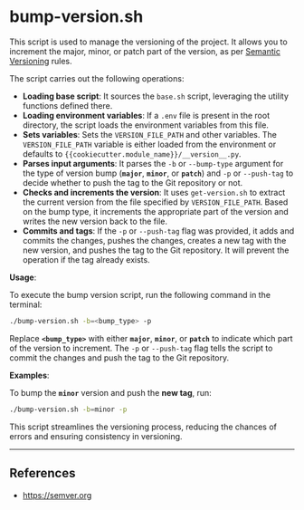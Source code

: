 # bump-version.sh

This script is used to manage the versioning of the project. It allows you to increment the major, minor, or patch part of the version, as per [Semantic Versioning](https://semver.org) rules.

The script carries out the following operations:

- **Loading base script**: It sources the `base.sh` script, leveraging the utility functions defined there.
- **Loading environment variables**: If a `.env` file is present in the root directory, the script loads the environment variables from this file.
- **Sets variables**: Sets the `VERSION_FILE_PATH` and other variables. The `VERSION_FILE_PATH` variable is either loaded from the environment or defaults to `{{cookiecutter.module_name}}/__version__.py`.
- **Parses input arguments**: It parses the `-b` or `--bump-type` argument for the type of version bump (**`major`**, **`minor`**, or **`patch`**) and `-p` or `--push-tag` to decide whether to push the tag to the Git repository or not.
- **Checks and increments the version**: It uses `get-version.sh` to extract the current version from the file specified by `VERSION_FILE_PATH`. Based on the bump type, it increments the appropriate part of the version and writes the new version back to the file.
- **Commits and tags**: If the `-p` or `--push-tag` flag was provided, it adds and commits the changes, pushes the changes, creates a new tag with the new version, and pushes the tag to the Git repository. It will prevent the operation if the tag already exists.

**Usage**:

To execute the bump version script, run the following command in the terminal:

```sh
./bump-version.sh -b=<bump_type> -p
```

Replace **`<bump_type>`** with either **`major`**, **`minor`**, or **`patch`** to indicate which part of the version to increment. The `-p` or `--push-tag` flag tells the script to commit the changes and push the tag to the Git repository.

**Examples**:

To bump the **`minor`** version and push the **new tag**, run:

```sh
./bump-version.sh -b=minor -p
```

This script streamlines the versioning process, reducing the chances of errors and ensuring consistency in versioning.

---

## References

- <https://semver.org>
